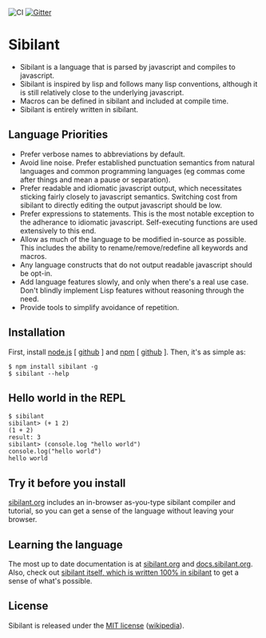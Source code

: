 ![CI](https://github.com/jbr/sibilant/workflows/CI/badge.svg)
[![Gitter](https://img.shields.io/badge/gitter-join%20chat-brightgreen.svg)](https://gitter.im/jbr/sibilant?utm_source=badge&utm_medium=badge&utm_campaign=pr-badge&utm_content=badge)

# Sibilant

- Sibilant is a language that is parsed by javascript and compiles to
  javascript.
- Sibilant is inspired by lisp and follows many lisp conventions,
  although it is still relatively close to the underlying javascript.
- Macros can be defined in sibilant and included at compile time.
- Sibilant is entirely written in sibilant.

## Language Priorities

- Prefer verbose names to abbreviations by default.
- Avoid line noise.  Prefer established punctuation semantics from
  natural languages and common programming languages (eg commas come
  after things and mean a pause or separation).
- Prefer readable and idiomatic javascript output, which necessitates
  sticking fairly closely to javascript semantics. Switching cost from
  sibilant to directly editing the output javascript should be low.
- Prefer expressions to statements. This is the most notable exception
  to the adherance to idiomatic javascript. Self-executing functions
  are used extensively to this end.
- Allow as much of the language to be modified in-source as
  possible. This includes the ability to rename/remove/redefine all
  keywords and macros.
- Any language constructs that do not output readable javascript
  should be opt-in.
- Add language features slowly, and only when there's a real use
  case. Don't blindly implement Lisp features without reasoning
  through the need.
- Provide tools to simplify avoidance of repetition.

## Installation

First, install [node.js](http://nodejs.org) [
[github](http://github.com/ry/node) ] and [npm](http://npmjs.org) [
[github](http://github.com/isaacs/npm) ].  Then, it's as simple as:

    $ npm install sibilant -g
    $ sibilant --help
    
## Hello world in the REPL

    $ sibilant
    sibilant> (+ 1 2)
    (1 + 2)
    result: 3
    sibilant> (console.log "hello world")
    console.log("hello world")
    hello world

## Try it before you install

[sibilant.org](http://sibilant.org) includes an in-browser
as-you-type sibilant compiler and tutorial, so you can get a sense of
the language without leaving your browser.

## Learning the language

The most up to date documentation is at
[sibilant.org](https://sibilant.org) and [docs.sibilant.org](https://docs.sibilant.org).
Also, check out [sibilant itself,
which is written 100% in
sibilant](http://github.com/jbr/sibilant/tree/main/src) to get a
sense of what's possible.

## License

Sibilant is released under the [MIT
license](http://github.com/jbr/sibilant/blob/main/LICENSE)
([wikipedia](http://en.wikipedia.org/wiki/MIT_License)).
